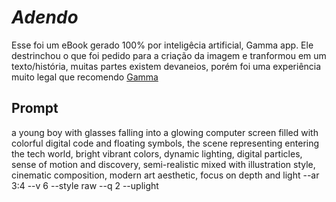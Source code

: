 # *Adendo*
Esse foi um eBook gerado 100% por inteligêcia artificial, Gamma app. 
Ele destrinchou o que foi pedido para a criação da imagem e tranformou em um texto/história, muitas partes existem devaneios, porém foi uma experiência muito legal que recomendo [Gamma](https://gamma.app/)

## Prompt
a young boy with glasses falling into a glowing computer screen filled with colorful digital code and floating symbols, the scene representing entering the tech world, bright vibrant colors, dynamic lighting, digital particles, sense of motion and discovery, semi-realistic mixed with illustration style, cinematic composition, modern art aesthetic, focus on depth and light --ar 3:4 --v 6 --style raw --q 2 --uplight